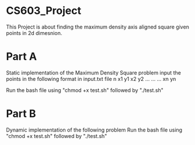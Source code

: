# CS603_Project
This Project is about finding the maximum density axis aligned square given points in 2d dimesnion.

# Part A
Static implementation of the Maximum Density Square problem
input the points in the following format in input.txt file
n
x1 y1
x2 y2
...
...
...
xn yn

Run the bash file using "chmod +x test.sh" followed by "./test.sh"

# Part B
Dynamic implementation of the following problem
Run the bash file using "chmod +x test.sh" followed by "./test.sh"
